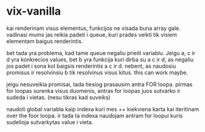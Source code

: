 # vix-vanilla



kai renderinam visus elementus, funkcijos ne visada buna array gale. vadinasi mums jas reikia padeti i queue, kuri prades veikti tik visiem elementam baigus renderintis.

bet tada yra problema, kad tame queue negaliu prieiti variablu. Jeigu a, c ir d yra konkrecios values, bet b yra funkcija kuri dirba su a c ir d, as negaliu jos padet i sona kol baigsis renderintis a c ir d. nebent, as naudosiu promisus ir resolvinsiu b tik resolvinus visus kitus. this can work maybe. 


jeigu nesuveikia promisai, tada tiesiog prasausim antra FOR loopa. pirmas for loopas surenka visus duomenis, antras for loopas juos sutvarko ir sudeda i vietas. (nesu tikras kad suveiks)

naudoti global variabla kaip indexa kuri mes ++ kiekviena karta kai iteritinam over the foor loopa. ir tada ta indexa naudojam antram for loopui kuris sudelioja sutvarkytas value i vieta.
